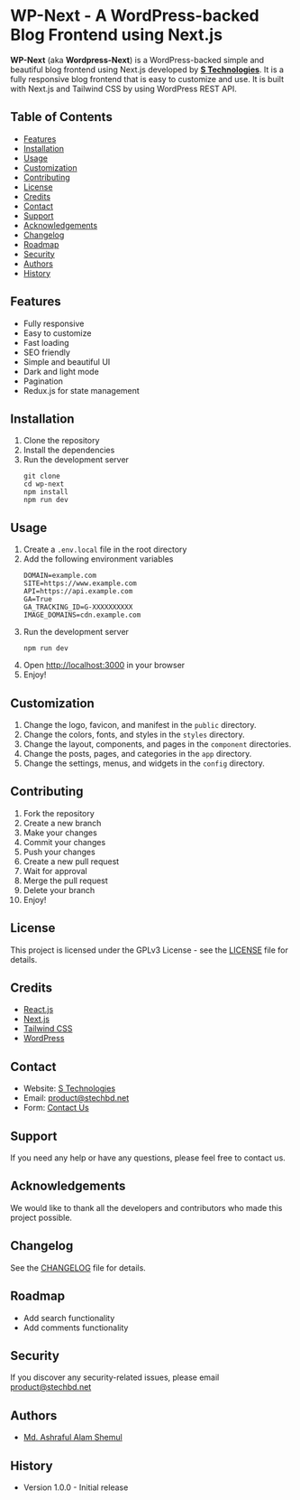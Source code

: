 # WP-Next - A WordPress-backed Blog Frontend using Next.js

**WP-Next** (aka **Wordpress-Next**) is a WordPress-backed simple and beautiful blog frontend using Next.js developed by
**[S Technologies](https://www.stechbd.net)**. It is a fully responsive blog frontend that is easy to customize and use.
It is built with Next.js and Tailwind CSS by using WordPress REST API.

## Table of Contents

- [Features](#features)
- [Installation](#installation)
- [Usage](#usage)
- [Customization](#customization)
- [Contributing](#contributing)
- [License](#license)
- [Credits](#credits)
- [Contact](#contact)
- [Support](#support)
- [Acknowledgements](#acknowledgements)
- [Changelog](#changelog)
- [Roadmap](#roadmap)
- [Security](#security)
- [Authors](#authors)
- [History](#history)

## Features

- Fully responsive
- Easy to customize
- Fast loading
- SEO friendly
- Simple and beautiful UI
- Dark and light mode
- Pagination
- Redux.js for state management

## Installation

1. Clone the repository
2. Install the dependencies
3. Run the development server
   ```shell
   git clone
   cd wp-next
   npm install
   npm run dev
   ```

## Usage

1. Create a `.env.local` file in the root directory
2. Add the following environment variables
   ```shell
   DOMAIN=example.com
   SITE=https://www.example.com
   API=https://api.example.com
   GA=True
   GA_TRACKING_ID=G-XXXXXXXXXX
   IMAGE_DOMAINS=cdn.example.com
   ```
3. Run the development server
   ```shell
   npm run dev
   ```
4. Open [http://localhost:3000](http://localhost:3000) in your browser
5. Enjoy!

## Customization

1. Change the logo, favicon, and manifest in the `public` directory.
2. Change the colors, fonts, and styles in the `styles` directory.
3. Change the layout, components, and pages in the `component` directories.
4. Change the posts, pages, and categories in the `app` directory.
5. Change the settings, menus, and widgets in the `config` directory.

## Contributing

1. Fork the repository
2. Create a new branch
3. Make your changes
4. Commit your changes
5. Push your changes
6. Create a new pull request
7. Wait for approval
8. Merge the pull request
9. Delete your branch
10. Enjoy!

## License

This project is licensed under the GPLv3 License - see the [LICENSE](LICENSE) file for details.

## Credits

- [React.js](https://react.dev)
- [Next.js](https://nextjs.org)
- [Tailwind CSS](https://tailwindcss.com)
- [WordPress](https://wordpress.org)

## Contact

- Website: [S Technologies](https://www.stechbd.net)
- Email: [product@stechbd.net](mailto:product@stechbd.net)
- Form: [Contact Us](https://www.stechbd.net/contact)

## Support

If you need any help or have any questions, please feel free to contact us.

## Acknowledgements

We would like to thank all the developers and contributors who made this project possible.

## Changelog

See the [CHANGELOG](CHANGELOG.md) file for details.

## Roadmap

- Add search functionality
- Add comments functionality

## Security

If you discover any security-related issues, please email [product@stechbd.net](mailto:product@stechbd.net)

## Authors

- [Md. Ashraful Alam Shemul](https://github.com/AAShemul)

## History

- Version 1.0.0 - Initial release
